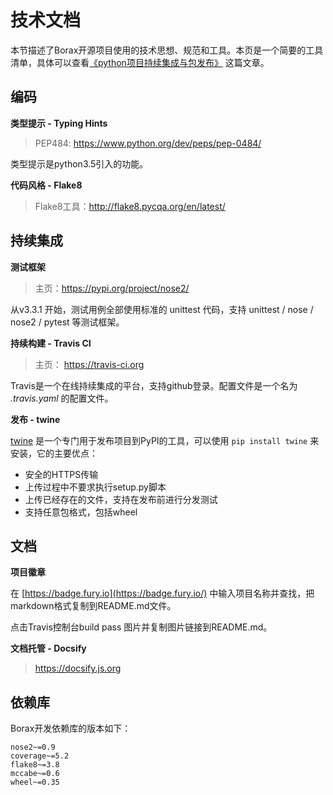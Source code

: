 # 技术文档

本节描述了Borax开源项目使用的技术思想、规范和工具。本页是一个简要的工具清单，具体可以查看[《python项目持续集成与包发布》](https://kinegratii.github.io/2017/04/25/python-project-ci-publish/) 这篇文章。

## 编码

**类型提示 - Typing Hints**

> PEP484: https://www.python.org/dev/peps/pep-0484/

类型提示是python3.5引入的功能。

**代码风格 - Flake8**

> Flake8工具：http://flake8.pycqa.org/en/latest/

## 持续集成

**测试框架**

> 主页：https://pypi.org/project/nose2/

从v3.3.1 开始，测试用例全部使用标准的 unittest 代码，支持 unittest / nose / nose2 / pytest 等测试框架。

**持续构建 - Travis CI**

> 主页： https://travis-ci.org

Travis是一个在线持续集成的平台，支持github登录。配置文件是一个名为 *.travis.yaml* 的配置文件。

**发布 - twine**

[twine](https://pypi.python.org/pypi/twine) 是一个专门用于发布项目到PyPI的工具，可以使用 `pip install twine` 来安装，它的主要优点：

- 安全的HTTPS传输
- 上传过程中不要求执行setup.py脚本
- 上传已经存在的文件，支持在发布前进行分发测试
- 支持任意包格式，包括wheel

## 文档

**项目徽章**

在 [https://badge.fury.io](https://badge.fury.io/) 中输入项目名称并查找，把markdown格式复制到README.md文件。

点击Travis控制台build pass 图片并复制图片链接到README.md。


**文档托管 - Docsify**

> https://docsify.js.org

## 依赖库

Borax开发依赖库的版本如下：

```
nose2~=0.9
coverage~=5.2
flake8~=3.8
mccabe~=0.6
wheel~=0.35
```

